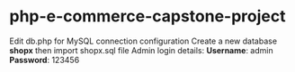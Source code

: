 # php-e-commerce-capstone-project
Edit db.php for MySQL connection configuration
Create a new database **shopx** then import shopx.sql file
Admin login details:
**Username**: admin
**Password**: 123456
